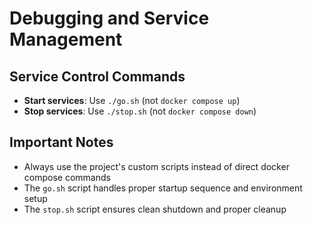 # Debugging and Service Management

## Service Control Commands

- **Start services**: Use `./go.sh` (not `docker compose up`)
- **Stop services**: Use `./stop.sh` (not `docker compose down`)

## Important Notes

- Always use the project's custom scripts instead of direct docker compose commands
- The `go.sh` script handles proper startup sequence and environment setup
- The `stop.sh` script ensures clean shutdown and proper cleanup
